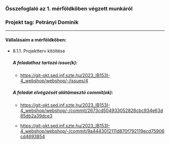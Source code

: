 ### Összefoglaló az 1. mérföldkőben végzett munkáról

### Projekt tag: Petrányi Dominik

___

#### Vállalásaim a mérföldkőben: 

 - 8.1.1. Projektterv kitöltése

    ##### A feladathoz tartozó issue(k):

     - https://git-okt.sed.inf.szte.hu/2023_IB153I-4_webshop/webshop/-/issues/4

    ##### A feladat elvégzését alátámasztó commit(ok):

     - https://git-okt.sed.inf.szte.hu/2023_IB153I-4_webshop/webshop/-/commit/2673cd504933052828cbc934e63d85db2a39dce3

     - https://git-okt.sed.inf.szte.hu/2023_IB153I-4_webshop/webshop/-/commit/9a4443012111d870f792119ecd75906cd4693854

